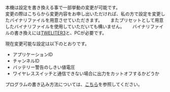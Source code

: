 本機は設定を書き換える事で一部挙動の変更が可能です。  
変更の際はこちらから変更内容をお申し出いただければ、私の方で設定を変更したバイナリファイルを用意させていただきます。　　
またプリセットとして用意したバイナリファイルを使用していただいても構いません。　　
バイナリファイルの書き換えには[TWELITER3](https://mono-wireless.com/jp/products/twelite-r/index.html)と、PCが必要です。　　

現在変更可能な設定は以下のとおりです。
* アプリケーションID
* チャンネルID
* バッテリー警告のしきい値電圧
* ワイヤレススイッチと通信できない場合に出力をカットオフするかどうか

プログラムの書き込み方法については、[こちら](https://github.com/KimuraTomohiro/PowerBoard2025/プログラム書き換え方法.md)を参照してください。
